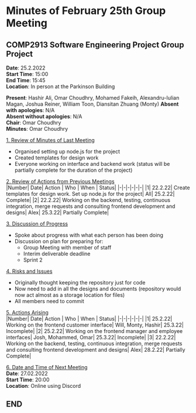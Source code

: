 # Minutes of February 25th Group Meeting

## COMP2913 Software Engineering Project Group Project

**Date**: 25.2.2022  
**Start Time**: 15:00  
**End Time**: 15:45  
**Location**: In person at the Parkinson Building

**Present**: Hashir Ali, Omar Choudhry, Mohamed Fakeih, Alexandru-Iulian Magan, Joshua Reiner, William Toon, Diansitan Zhuang (Monty)
**Absent with apologies**: N/A  
**Absent without apologies**: N/A  
**Chair**: Omar Choudhry  
**Minutes**: Omar Choudhry

<u>1. Review of Minutes of Last Meeting</u>

- Organised setting up node.js for the project
- Created templates for design work
- Everyone working on interface and backend work (status will be partially complete for the duration of the project)

<u>2. Review of Actions from Previous Meetings</u>  
|Number| Date| Action | Who | When | Status|
|-|-|-|-|-|-|
|1| 22.2.22| Create templates for design work. Set up node.js for the project| All| 25.2.22| Complete|
|2| 22.2.22| Working on the backend, testing, continuous integration, merge requests and consulting frontend development and designs| Alex| 25.3.22| Partially Complete|

<u>3. Discussion of Progress</u>

- Spoke about progress with what each person has been doing
- Discussion on plan for preparing for:
  - Group Meeting with member of staff
  - Interim deliverable deadline
  - Sprint 2

<u>4. Risks and Issues</u>

- Originally thought keeping the repository just for code
- Now need to add in all the designs and documents (repository would now act almost as a storage location for files)
- All members need to commit

<u>5. Actions Arising</u>  
|Number| Date| Action | Who | When | Status|
|-|-|-|-|-|-|
|1| 25.2.22| Working on the frontend customer interface| Will, Monty, Hashir| 25.3.22| Incomplete|
|2| 25.2.22| Working on the frontend manager and employee interfaces| Josh, Mohammed, Omar| 25.3.22| Incomplete|
|3| 22.2.22| Working on the backend, testing, continuous integration, merge requests and consulting frontend development and designs| Alex| 28.2.22| Partially Complete|

<u>6. Date and Time of Next Meeting</u>  
**Date**: 27.02.2022  
**Start Time**: 20:00  
**Location**: Online using Discord

## END
